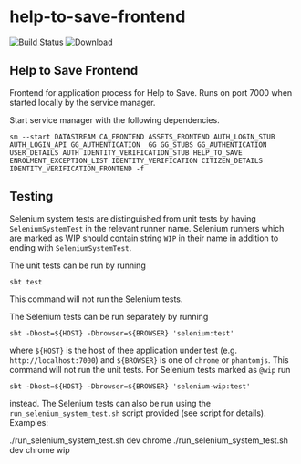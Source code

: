 # help-to-save-frontend

[![Build Status](https://travis-ci.org/hmrc/help-to-save-frontend.svg)](https://travis-ci.org/hmrc/help-to-save-frontend) [ ![Download](https://api.bintray.com/packages/hmrc/releases/help-to-save-frontend/images/download.svg) ](https://bintray.com/hmrc/releases/help-to-save-frontend/_latestVersion)

## Help to Save Frontend

Frontend for application process for Help to Save. Runs on port 7000 when started locally by the service manager.

Start service manager with the following dependencies. 

```
sm --start DATASTREAM CA_FRONTEND ASSETS_FRONTEND AUTH_LOGIN_STUB AUTH_LOGIN_API GG_AUTHENTICATION  GG GG_STUBS GG_AUTHENTICATION USER_DETAILS AUTH IDENTITY_VERIFICATION_STUB HELP_TO_SAVE ENROLMENT_EXCEPTION_LIST IDENTITY_VERIFICATION CITIZEN_DETAILS IDENTITY_VERIFICATION_FRONTEND -f 
```

## Testing
Selenium system tests are distinguished from unit tests by having `SeleniumSystemTest` in the relevant runner name. Selenium
runners which are marked as WIP should contain string `WIP` in their name in addition to ending with `SeleniumSystemTest`.

The unit tests can be run by running
```
sbt test
```
This command will not run the Selenium tests.

The Selenium tests can be run separately by running
 ```
 sbt -Dhost=${HOST} -Dbrowser=${BROWSER} 'selenium:test'
```
where `${HOST}` is the host of thee application under test (e.g. `http://localhost:7000`) and
`${BROWSER}` is one of `chrome` or `phantomjs`. This command will not run the unit tests. For Selenium
tests marked as `@wip` run
 ```
 sbt -Dhost=${HOST} -Dbrowser=${BROWSER} 'selenium-wip:test'
```
instead. The Selenium tests can also be run using the `run_selenium_system_test.sh` script
provided (see script for details). Examples:

./run_selenium_system_test.sh dev chrome
./run_selenium_system_test.sh dev chrome wip
